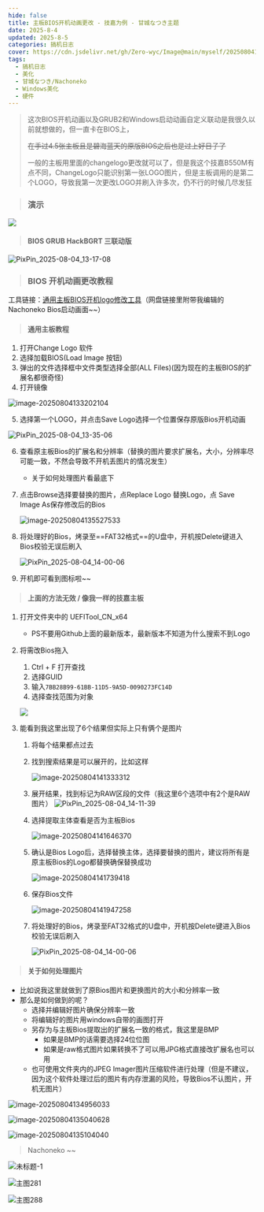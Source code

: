 ```yaml
---
hide: false
title: 主板BIOS开机动画更改 - 技嘉为例 - 甘城なつき主题
date: 2025-8-4
updated: 2025-8-5
categories: 搞机日志
cover: https://cdn.jsdelivr.net/gh/Zero-wyc/Image@main/myself/20250804130456586.gif
tags:
  - 搞机日志
  - 美化
  - 甘城なつき/Nachoneko
  - Windows美化
  - 硬件
---
```


> 这次BIOS开机动画以及GRUB2和Windows启动动画自定义联动是我很久以前就想做的，但一直卡在BIOS上，
>
> ~~在手过4.5张主板且是碧海蓝天的原版BIOS之后也是过上好日子了~~<!-- more -->
>
> 一般的主板用里面的changelogo更改就可以了，但是我这个技嘉B550M有点不同，ChangeLogo只能识别第一张LOGO图片，但是主板调用的是第二个LOGO，导致我第一次更改LOGO并刷入许多次，仍不行的时候几尽发狂

> ### 演示

![](https://cdn.jsdelivr.net/gh/Zero-wyc/Image@main/myself/20250804130456586.gif)

> #### BIOS GRUB HackBGRT 三联动版

![PixPin_2025-08-04_13-17-08](https://cdn.jsdelivr.net/gh/Zero-wyc/Image@main/myself/20250804131738610.gif)

> ### BIOS 开机动画更改教程

工具链接：[通用主板BIOS开机logo修改工具](https://pan.quark.cn/s/2d2b9b996a08)（网盘链接里附带我编辑的Nachoneko Bios启动画面~~）

> #### 通用主板教程

1. 打开Change Logo 软件
2. 选择加载BIOS(Load Image 按钮)
3. 弹出的文件选择框中文件类型选择全部(ALL Files)(因为现在的主板BIOS的扩展名都很奇怪)
4. 打开镜像

![image-20250804133202104](https://cdn.jsdelivr.net/gh/Zero-wyc/Image@main/myself/20250804133202216.png)

5. 选择第一个LOGO，并点击Save Logo选择一个位置保存原版Bios开机动画

![PixPin_2025-08-04_13-35-06](https://cdn.jsdelivr.net/gh/Zero-wyc/Image@main/myself/20250804133642566.png)

6. 查看原主板Bios的扩展名和分辨率（替换的图片要求扩展名，大小，分辨率尽可能一致，不然会导致不开机丢图片的情况发生）

   - 关于如何处理图片看最底下

7. 点击Browse选择要替换的图片，点Replace Logo 替换Logo，点 Save Image As保存修改后的Bios

   ![image-20250804135527533](https://cdn.jsdelivr.net/gh/Zero-wyc/Image@main/myself/20250804135527591.png)

8. 将处理好的Bios，烤录至==FAT32格式==的U盘中，开机按Delete键进入Bios校验无误后刷入

   ![PixPin_2025-08-04_14-00-06](https://cdn.jsdelivr.net/gh/Zero-wyc/Image@main/myself/20250804140121835.gif)

9. 开机即可看到图标啦~~

> #### 上面的方法无效 / 像我一样的技嘉主板

1. 打开文件夹中的 UEFITool_CN_x64

   - PS不要用Github上面的最新版本，最新版本不知道为什么搜索不到Logo

2. 将需改Bios拖入

   1. Ctrl + F 打开查找
   2. 选择GUID
   3. 输入`7BB28B99-61BB-11D5-9A5D-0090273FC14D`
   4. 选择查找范围为对象

   ![](https://cdn.jsdelivr.net/gh/Zero-wyc/Image@main/myself/20250804140846305.png)

3. 能看到我这里出现了6个结果但实际上只有俩个是图片

   1. 将每个结果都点过去

   2. 找到搜索结果是可以展开的，比如这样

      ![image-20250804141333312](https://cdn.jsdelivr.net/gh/Zero-wyc/Image@main/myself/20250804141333389.png)

   3. 展开结果，找到标记为RAW区段的文件（我这里6个选项中有2个是RAW图片）
      	![PixPin_2025-08-04_14-11-39](https://cdn.jsdelivr.net/gh/Zero-wyc/Image@main/myself/20250804141208765.gif)
   
   4. 选择提取主体查看是否为主板Bios
   
      ![image-20250804141646370](https://cdn.jsdelivr.net/gh/Zero-wyc/Image@main/myself/20250804141646454.png)
   
   5. 确认是Bios Logo后，选择替换主体，选择要替换的图片，建议将所有是原主板Bios的Logo都替换确保替换成功
   
      ![image-20250804141739418](https://cdn.jsdelivr.net/gh/Zero-wyc/Image@main/myself/20250804141739504.png)
   
   6. 保存Bios文件
   
      ![image-20250804141947258](https://cdn.jsdelivr.net/gh/Zero-wyc/Image@main/myself/20250804141947333.png)
   
   7. 将处理好的Bios，烤录至FAT32格式的U盘中，开机按Delete键进入Bios校验无误后刷入
   
      ![PixPin_2025-08-04_14-00-06](https://cdn.jsdelivr.net/gh/Zero-wyc/Image@main/myself/20250804142023809.gif)

> #### 关于如何处理图片

- 比如说我这里就做到了原Bios图片和更换图片的大小和分辨率一致
- 那么是如何做到的呢？
  - 选择并编辑好图片确保分辨率一致
  - 将编辑好的图片用windows自带的画图打开
  - 另存为与主板Bios提取出的扩展名一致的格式，我这里是BMP
    - 如果是BMP的话需要选择24位位图
    - 如果是raw格式图片如果转换不了可以用JPG格式直接改扩展名也可以用
  - 也可使用文件夹内的JPEG Imager图片压缩软件进行处理（但是不建议，因为这个软件处理过后的图片有内存泄漏的风险，导致Bios不认图片，开机无图片）

![image-20250804134956033](https://cdn.jsdelivr.net/gh/Zero-wyc/Image@main/myself/20250804134956099.png)

![image-20250804135040628](https://cdn.jsdelivr.net/gh/Zero-wyc/Image@main/myself/20250804135040719.png)

  

![image-20250804135104040](https://cdn.jsdelivr.net/gh/Zero-wyc/Image@main/myself/20250804135104111.png)

> Nachoneko ~~

![未标题-1](https://cdn.jsdelivr.net/gh/Zero-wyc/Image@main/myself/20250804142732461.jpg)

![主图281](https://cdn.jsdelivr.net/gh/Zero-wyc/Image@main/myself/20250804142902489.jpg)

![主图288](https://cdn.jsdelivr.net/gh/Zero-wyc/Image@main/myself/20250804142909440.jpg)

